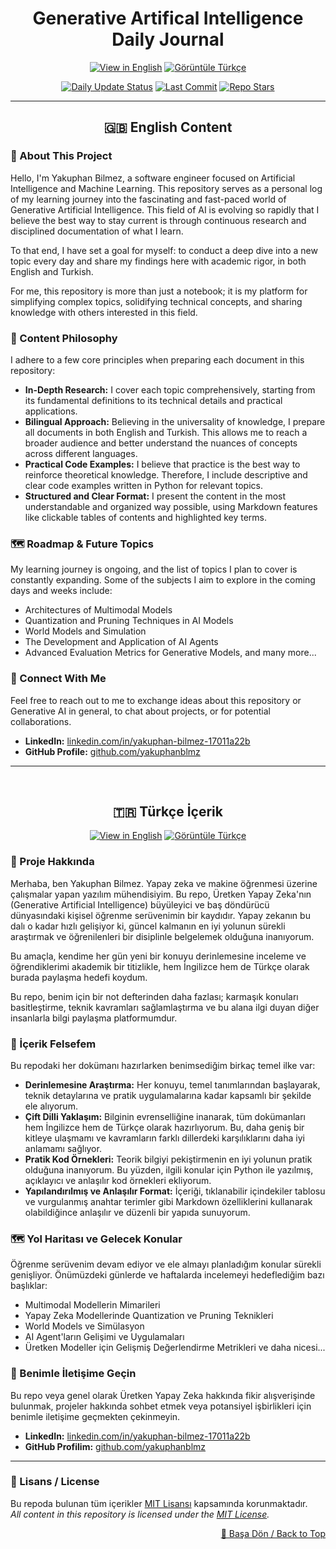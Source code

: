 

<h1 align="center">Generative Artifical Intelligence Daily Journal</h1>

<p align="center">
    <a href="#english-content"><img src="https://img.shields.io/badge/View%20in-English-blue?style=for-the-badge" alt="View in English"></a>
    <a href="#türkçe-içerik"><img src="https://img.shields.io/badge/Görüntüle-Türkçe-green?style=for-the-badge" alt="Görüntüle Türkçe"></a>
</p>

<p align="center">
    <a href="https://github.com/yakuphanblmz/generative-ai/actions"><img src="https://img.shields.io/github/actions/workflow/status/yakuphanblmz/ai-agent-private/auto_content.yml?style=flat-square&label=Daily%20Update&logo=githubactions" alt="Daily Update Status"></a>
    <a href="https://github.com/yakuphanblmz/generative-ai/commits/main"><img src="https://img.shields.io/github/last-commit/yakuphanblmz/generative-ai?style=flat-square&logo=git" alt="Last Commit"></a>
    <a href="https://github.com/yakuphanblmz/generative-ai/stargazers"><img src="https://img.shields.io/github/stars/yakuphanblmz/generative-ai?style=social" alt="Repo Stars"></a>
</p>

---

<a name="english-content"></a>
<h2 align="center">🇬🇧 English Content</h2>

### 🚀 About This Project

Hello, I'm Yakuphan Bilmez, a software engineer focused on Artificial Intelligence and Machine Learning. This repository serves as a personal log of my learning journey into the fascinating and fast-paced world of Generative Artificial Intelligence. This field of AI is evolving so rapidly that I believe the best way to stay current is through continuous research and disciplined documentation of what I learn.

To that end, I have set a goal for myself: to conduct a deep dive into a new topic every day and share my findings here with academic rigor, in both English and Turkish.

For me, this repository is more than just a notebook; it is my platform for simplifying complex topics, solidifying technical concepts, and sharing knowledge with others interested in this field.

### 🎯 Content Philosophy

I adhere to a few core principles when preparing each document in this repository:

* **In-Depth Research:** I cover each topic comprehensively, starting from its fundamental definitions to its technical details and practical applications.
* **Bilingual Approach:** Believing in the universality of knowledge, I prepare all documents in both English and Turkish. This allows me to reach a broader audience and better understand the nuances of concepts across different languages.
* **Practical Code Examples:** I believe that practice is the best way to reinforce theoretical knowledge. Therefore, I include descriptive and clear code examples written in Python for relevant topics.
* **Structured and Clear Format:** I present the content in the most understandable and organized way possible, using Markdown features like clickable tables of contents and highlighted key terms.

### 🗺️ Roadmap & Future Topics

My learning journey is ongoing, and the list of topics I plan to cover is constantly expanding. Some of the subjects I aim to explore in the coming days and weeks include:

* Architectures of Multimodal Models
* Quantization and Pruning Techniques in AI Models
* World Models and Simulation
* The Development and Application of AI Agents
* Advanced Evaluation Metrics for Generative Models, and many more...

### 🤝 Connect With Me

Feel free to reach out to me to exchange ideas about this repository or Generative AI in general, to chat about projects, or for potential collaborations.

* **LinkedIn:** [linkedin.com/in/yakuphan-bilmez-17011a22b](https://www.linkedin.com/in/yakuphan-bilmez-17011a22b/)
* **GitHub Profile:** [github.com/yakuphanblmz](https://github.com/yakuphanblmz)

---
<br>

<a name="türkçe-içerik"></a>
<h2 align="center">🇹🇷 Türkçe İçerik</h2>

<p align="center">
    <a href="#english-content"><img src="https://img.shields.io/badge/View%20in-English-blue?style=for-the-badge" alt="View in English"></a>
    <a href="#türkçe-içerik"><img src="https://img.shields.io/badge/Görüntüle-Türkçe-green?style=for-the-badge" alt="Görüntüle Türkçe"></a>
</p>

### 🚀 Proje Hakkında

Merhaba, ben Yakuphan Bilmez. Yapay zeka ve makine öğrenmesi üzerine çalışmalar yapan yazılım mühendisiyim. Bu repo, Üretken Yapay Zeka'nın (Generative Artificial Intelligence) büyüleyici ve baş döndürücü dünyasındaki kişisel öğrenme serüvenimin bir kaydıdır. Yapay zekanın bu dalı o kadar hızlı gelişiyor ki, güncel kalmanın en iyi yolunun sürekli araştırmak ve öğrenilenleri bir disiplinle belgelemek olduğuna inanıyorum.

Bu amaçla, kendime her gün yeni bir konuyu derinlemesine inceleme ve öğrendiklerimi akademik bir titizlikle, hem İngilizce hem de Türkçe olarak burada paylaşma hedefi koydum.

Bu repo, benim için bir not defterinden daha fazlası; karmaşık konuları basitleştirme, teknik kavramları sağlamlaştırma ve bu alana ilgi duyan diğer insanlarla bilgi paylaşma platformumdur.

### 🎯 İçerik Felsefem

Bu repodaki her dokümanı hazırlarken benimsediğim birkaç temel ilke var:

* **Derinlemesine Araştırma:** Her konuyu, temel tanımlarından başlayarak, teknik detaylarına ve pratik uygulamalarına kadar kapsamlı bir şekilde ele alıyorum.
* **Çift Dilli Yaklaşım:** Bilginin evrenselliğine inanarak, tüm dokümanları hem İngilizce hem de Türkçe olarak hazırlıyorum. Bu, daha geniş bir kitleye ulaşmamı ve kavramların farklı dillerdeki karşılıklarını daha iyi anlamamı sağlıyor.
* **Pratik Kod Örnekleri:** Teorik bilgiyi pekiştirmenin en iyi yolunun pratik olduğuna inanıyorum. Bu yüzden, ilgili konular için Python ile yazılmış, açıklayıcı ve anlaşılır kod örnekleri ekliyorum.
* **Yapılandırılmış ve Anlaşılır Format:** İçeriği, tıklanabilir içindekiler tablosu ve vurgulanmış anahtar terimler gibi Markdown özelliklerini kullanarak olabildiğince anlaşılır ve düzenli bir yapıda sunuyorum.

### 🗺️ Yol Haritası ve Gelecek Konular

Öğrenme serüvenim devam ediyor ve ele almayı planladığım konular sürekli genişliyor. Önümüzdeki günlerde ve haftalarda incelemeyi hedeflediğim bazı başlıklar:

* Multimodal Modellerin Mimarileri
* Yapay Zeka Modellerinde Quantization ve Pruning Teknikleri
* World Models ve Simülasyon
* AI Agent'ların Gelişimi ve Uygulamaları
* Üretken Modeller için Gelişmiş Değerlendirme Metrikleri ve daha nicesi...

### 🤝 Benimle İletişime Geçin

Bu repo veya genel olarak Üretken Yapay Zeka hakkında fikir alışverişinde bulunmak, projeler hakkında sohbet etmek veya potansiyel işbirlikleri için benimle iletişime geçmekten çekinmeyin.

* **LinkedIn:** [linkedin.com/in/yakuphan-bilmez-17011a22b](https://www.linkedin.com/in/yakuphan-bilmez-17011a22b/)
* **GitHub Profilim:** [github.com/yakuphanblmz](https://github.com/yakuphanblmz)

---

### 📜 Lisans / License

Bu repoda bulunan tüm içerikler [MIT Lisansı](LICENSE) kapsamında korunmaktadır.
<br>
*All content in this repository is licensed under the [MIT License](LICENSE).*

<p align="right"><a href="#top">🔼 Başa Dön / Back to Top</a></p>

